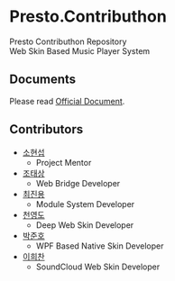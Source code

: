 # Presto.Contributhon
Presto Contributhon Repository  
Web Skin Based Music Player System

## Documents
Please read [Official Document](http://kodnix.com/Services/Presto/Document).

## Contributors
- [소현섭](https://github.com/iodes)
    - Project Mentor
- [조태상](https://github.com/Web-Engine)
    - Web Bridge Developer
- [최진용](https://github.com/SteaI)
    - Module System Developer
- [천영도](https://github.com/youngdo212)
    - Deep Web Skin Developer
- [박준호](https://github.com/JunHoPark93)
    - WPF Based Native Skin Developer
- [이희찬](https://github.com/amorfati0310)
    - SoundCloud Web Skin Developer

